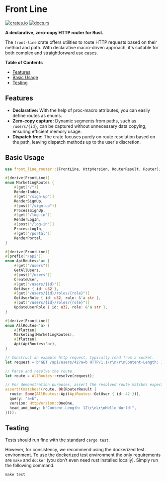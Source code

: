 # Front Line

[![crates.io][crates-badge]][crates-link]
[![docs.rs][docs-badge]][docs-link]

[crates-badge]: https://img.shields.io/crates/v/front-line
[crates-link]: https://crates.io/crates/front-line
[docs-badge]: https://img.shields.io/docsrs/front-line
[docs-link]: https://docs.rs/front-line/latest/front_line/

**A declarative, zero-copy HTTP router for Rust.**

The `front-line` crate offers utilities to route HTTP requests based on their 
method and path. With declarative macro-driven approach, it's suitable for 
both complex and straightforward use cases.

<!-- START doctoc generated TOC please keep comment here to allow auto update -->
<!-- DON'T EDIT THIS SECTION, INSTEAD RE-RUN doctoc TO UPDATE -->
**Table of Contents**

- [Features](#features)
- [Basic Usage](#basic-usage)
- [Testing](#testing)

<!-- END doctoc generated TOC please keep comment here to allow auto update -->

## Features

- **Declarative:** With the help of proc-macro attributes, you can easily 
  define routes as enums.
- **Zero-copy capture:** Dynamic segments from paths, such as `/users/{id}`,
  can be captured without unnecessary data copying, ensuring efficient memory usage.
- **Dispatch free:** The crate focuses purely on route resolution based on the 
  path, leaving dispatch methods up to the user's discretion.

## Basic Usage

```rust
use front_line_router::{FrontLine, HttpVersion, RouterResult, Router};

#[derive(FrontLine)]
enum MarketingRoutes {
    #[get("/")]
    RenderIndex,
    #[get("/sign-up")]
    RenderSignUp,
    #[post("/sign-up")]
    ProcessSignUp,
    #[get("/log-in")]
    RenderLogIn,
    #[post("/log-in")]
    ProcessLogIn,
    #[get("/portal")]
    RenderPortal,
}

#[derive(FrontLine)]
#[prefix("/api")]
enum ApiRoutes<'a> {
    #[get("/users")]
    GetAllUsers,
    #[post("/users")]
    CreateUser,
    #[get("/users/{id}")]
    GetUser { id: u32 },
    #[get("/users/{id}/roles/{role}")]
    GetUserRole { id: u32, role: &'a str },
    #[put("/users/{id}/roles/{role}")]
    UpdateUserRole { id: u32, role: &'a str },
}

#[derive(FrontLine)]
enum AllRoutes<'a> {
    #[flatten]
    Marketing(MarketingRoutes),
    #[flatten]
    Api(ApiRoutes<'a>),
}

// Construct an example http request, typically read from a socket.
let request = b"GET /api/users/42?a=b HTTP/1.1\r\n\r\nContent-Length: 12\r\n\r\nHello World!";

// Parse and resolve the route
let route = AllRoutes::resolve(request);

// For demonstration purposes, assert the resolved route matches expectations
assert!(matches!(route, Ok(RouterResult {
  route: Some(AllRoutes::Api(ApiRoutes::GetUser { id: 42 })),
  query: "a=b",
  version: HttpVersion::OneOne,
  head_and_body: b"Content-Length: 12\r\n\r\nHello World!",
})));
```

## Testing

Tests should run fine with the standard `cargo test`.

However, for consistency, we recommend using the dockerized test environment.
To use the dockerized test environment the only requirements are `make` and
`docker` (you don't even need rust installed locally). Simply run the
following command.

```
make test
```